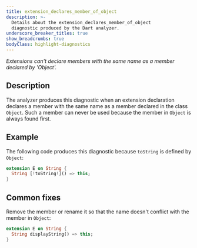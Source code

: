 ```yaml
---
title: extension_declares_member_of_object
description: >-
  Details about the extension_declares_member_of_object
  diagnostic produced by the Dart analyzer.
underscore_breaker_titles: true
show_breadcrumbs: true
bodyClass: highlight-diagnostics
---
```


_Extensions can't declare members with the same name as a member declared by 'Object'._

## Description

The analyzer produces this diagnostic when an extension declaration
declares a member with the same name as a member declared in the class
`Object`. Such a member can never be used because the member in `Object` is
always found first.

## Example

The following code produces this diagnostic because `toString` is defined
by `Object`:

```dart
extension E on String {
  String [!toString!]() => this;
}
```

## Common fixes

Remove the member or rename it so that the name doesn't conflict with the
member in `Object`:

```dart
extension E on String {
  String displayString() => this;
}
```
